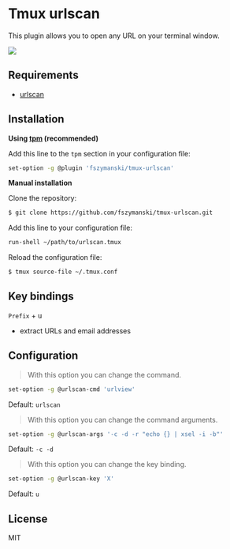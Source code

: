 # Tmux urlscan

This plugin allows you to open any URL on your terminal window.

![](https://user-images.githubusercontent.com/25827968/43193477-686ef540-9000-11e8-9287-f73d6dc03658.png)

## Requirements

- [urlscan](https://github.com/firecat53/urlscan)

## Installation

**Using [tpm](https://github.com/tmux-plugins/tpm) (recommended)**

Add this line to the `tpm` section in your configuration file:

```sh
set-option -g @plugin 'fszymanski/tmux-urlscan'
```

**Manual installation**

Clone the repository:

```sh
$ git clone https://github.com/fszymanski/tmux-urlscan.git
```

Add this line to your configuration file:

```sh
run-shell ~/path/to/urlscan.tmux
```

Reload the configuration file:

```sh
$ tmux source-file ~/.tmux.conf
```

## Key bindings

`Prefix` + <kbd>u</kbd>
- extract URLs and email addresses

## Configuration

> With this option you can change the command.
```sh
set-option -g @urlscan-cmd 'urlview'
```
Default: `urlscan`

> With this option you can change the command arguments.
```sh
set-option -g @urlscan-args '-c -d -r "echo {} | xsel -i -b"'
```
Default: `-c -d`

> With this option you can change the key binding.
```sh
set-option -g @urlscan-key 'X'
```
Default: `u`

## License

MIT
